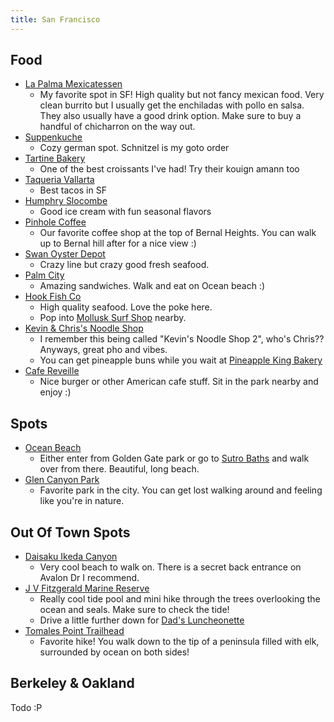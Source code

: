 ```yaml
---
title: San Francisco
---
```

## Food
- [La Palma Mexicatessen](https://maps.app.goo.gl/zwfxTpAXYvPGsZHq5)
	- My favorite spot in SF! High quality but not fancy mexican food. Very clean burrito but I usually get the enchiladas with pollo en salsa. They also usually have a good drink option. Make sure to buy a handful of chicharron on the way out.
- [Suppenkuche](https://maps.app.goo.gl/tEtLS6y2KkZJDDVu6)
	- Cozy german spot. Schnitzel is my goto order
- [Tartine Bakery](https://maps.app.goo.gl/gQ2mBFNzhfcDePkS9)
	- One of the best croissants I've had! Try their kouign amann too
- [Taqueria Vallarta](https://maps.app.goo.gl/nwqgfh2UFr3sqE9k9)
	- Best tacos in SF
- [Humphry Slocombe](https://maps.app.goo.gl/XZcDuBrjVHvkTDqb9)
	- Good ice cream with fun seasonal flavors
- [Pinhole Coffee](https://maps.app.goo.gl/abtKvf8iDah7mJLG9)
	- Our favorite coffee shop at the top of Bernal Heights. You can walk up to Bernal hill after for a nice view :)
- [Swan Oyster Depot](https://maps.app.goo.gl/QKGrJpZzjbu8zCDA8)
	- Crazy line but crazy good fresh seafood.
- [Palm City](https://maps.app.goo.gl/Bj97u3mkjtWFhZHH8)
	- Amazing sandwiches. Walk and eat on Ocean beach :)
- [Hook Fish Co](https://maps.app.goo.gl/zKA9qZPoQWpyxsGN9)
	- High quality seafood. Love the poke here.
	- Pop into [Mollusk Surf Shop](https://maps.app.goo.gl/8oc22ACfX6dDDSte8) nearby.
- [Kevin & Chris's Noodle Shop](https://maps.app.goo.gl/y7WQjUg2oTHmRhZs6)
	- I remember this being called "Kevin's Noodle Shop 2", who's Chris?? Anyways, great pho and vibes.
	- You can get pineapple buns while you wait at [Pineapple King Bakery](https://maps.app.goo.gl/4ssyS7inAb7jcgYn7)
- [Cafe Reveille](https://maps.app.goo.gl/AFeN7AiCEqyrFLuW8)
	- Nice burger or other American cafe stuff. Sit in the park nearby and enjoy :)

## Spots
- [Ocean Beach](https://maps.app.goo.gl/n7C3sFQ4LjtavzcD7)
	- Either enter from Golden Gate park or go to [Sutro Baths](https://maps.app.goo.gl/wZXdTCgv4iBtVUCa8) and walk over from there. Beautiful, long beach.
- [Glen Canyon Park](https://maps.app.goo.gl/ktPepbntXtQJpP256)
	- Favorite park in the city. You can get lost walking around and feeling like you're in nature.

## Out Of Town Spots
- [Daisaku Ikeda Canyon](https://maps.app.goo.gl/gS65vHeawp6WnbuH9)
	- Very cool beach to walk on. There is a secret back entrance on Avalon Dr I recommend.
- [J V Fitzgerald Marine Reserve](https://maps.app.goo.gl/TSFQGY6LFtDJAhjC7)
	- Really cool tide pool and mini hike through the trees overlooking the ocean and seals. Make sure to check the tide!
	- Drive a little further down for [Dad's Luncheonette](https://maps.app.goo.gl/QUy6PQvWTEs6krzz9)
- [Tomales Point Trailhead](https://maps.app.goo.gl/U4nUZwoYRV7pfFcS9)
	- Favorite hike! You walk down to the tip of a peninsula filled with elk, surrounded by ocean on both sides!

## Berkeley & Oakland

Todo :P
